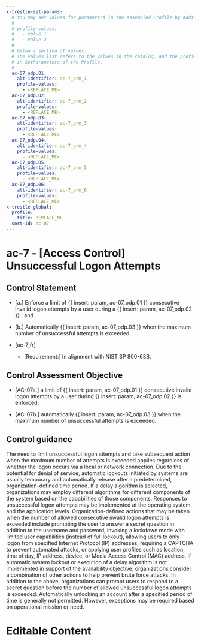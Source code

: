 ```yaml
---
x-trestle-set-params:
  # You may set values for parameters in the assembled Profile by adding
  #
  # profile-values:
  #   - value 1
  #   - value 2
  #
  # below a section of values:
  # The values list refers to the values in the catalog, and the profile-values represent values
  # in SetParameters of the Profile.
  #
  ac-07_odp.01:
    alt-identifier: ac-7_prm_1
    profile-values:
      - <REPLACE_ME>
  ac-07_odp.02:
    alt-identifier: ac-7_prm_2
    profile-values:
      - <REPLACE_ME>
  ac-07_odp.03:
    alt-identifier: ac-7_prm_3
    profile-values:
      - <REPLACE_ME>
  ac-07_odp.04:
    alt-identifier: ac-7_prm_4
    profile-values:
      - <REPLACE_ME>
  ac-07_odp.05:
    alt-identifier: ac-7_prm_5
    profile-values:
      - <REPLACE_ME>
  ac-07_odp.06:
    alt-identifier: ac-7_prm_6
    profile-values:
      - <REPLACE_ME>
x-trestle-global:
  profile:
    title: REPLACE_ME
  sort-id: ac-07
---
```


# ac-7 - \[Access Control\] Unsuccessful Logon Attempts

## Control Statement

- \[a.\] Enforce a limit of {{ insert: param, ac-07_odp.01 }} consecutive invalid logon attempts by a user during a {{ insert: param, ac-07_odp.02 }} ; and

- \[b.\] Automatically {{ insert: param, ac-07_odp.03 }} when the maximum number of unsuccessful attempts is exceeded.

- \[ac-7_fr\]

  - \[Requirement:\] In alignment with NIST SP 800-63B.

## Control Assessment Objective

- \[AC-07a.\] a limit of {{ insert: param, ac-07_odp.01 }} consecutive invalid logon attempts by a user during {{ insert: param, ac-07_odp.02 }} is enforced;

- \[AC-07b.\] automatically {{ insert: param, ac-07_odp.03 }} when the maximum number of unsuccessful attempts is exceeded.

## Control guidance

The need to limit unsuccessful logon attempts and take subsequent action when the maximum number of attempts is exceeded applies regardless of whether the logon occurs via a local or network connection. Due to the potential for denial of service, automatic lockouts initiated by systems are usually temporary and automatically release after a predetermined, organization-defined time period. If a delay algorithm is selected, organizations may employ different algorithms for different components of the system based on the capabilities of those components. Responses to unsuccessful logon attempts may be implemented at the operating system and the application levels. Organization-defined actions that may be taken when the number of allowed consecutive invalid logon attempts is exceeded include prompting the user to answer a secret question in addition to the username and password, invoking a lockdown mode with limited user capabilities (instead of full lockout), allowing users to only logon from specified Internet Protocol (IP) addresses, requiring a CAPTCHA to prevent automated attacks, or applying user profiles such as location, time of day, IP address, device, or Media Access Control (MAC) address. If automatic system lockout or execution of a delay algorithm is not implemented in support of the availability objective, organizations consider a combination of other actions to help prevent brute force attacks. In addition to the above, organizations can prompt users to respond to a secret question before the number of allowed unsuccessful logon attempts is exceeded. Automatically unlocking an account after a specified period of time is generally not permitted. However, exceptions may be required based on operational mission or need.

# Editable Content

<!-- Make additions and edits below -->
<!-- The above represents the contents of the control as received by the profile, prior to additions. -->
<!-- If the profile makes additions to the control, they will appear below. -->
<!-- The above markdown may not be edited but you may edit the content below, and/or introduce new additions to be made by the profile. -->
<!-- If there is a yaml header at the top, parameter values may be edited. Use --set-parameters to incorporate the changes during assembly. -->
<!-- The content here will then replace what is in the profile for this control, after running profile-assemble. -->
<!-- The current profile has no added parts for this control, but you may add new ones here. -->
<!-- Each addition must have a heading either of the form ## Control my_addition_name -->
<!-- or ## Part a. (where the a. refers to one of the control statement labels.) -->
<!-- "## Control" parts are new parts added after the statement part. -->
<!-- "## Part" parts are new parts added into the top-level statement part with that label. -->
<!-- Subparts may be added with nested hash levels of the form ### My Subpart Name -->
<!-- underneath the parent ## Control or ## Part being added -->
<!-- See https://ibm.github.io/compliance-trestle/tutorials/ssp_profile_catalog_authoring/ssp_profile_catalog_authoring for guidance. -->
